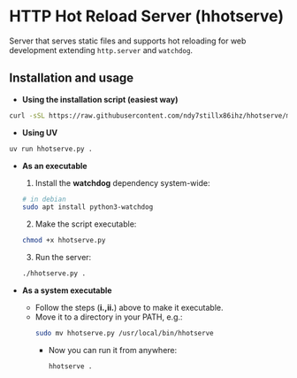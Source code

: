 # HTTP Hot Reload Server (**hhotserve**)

Server that serves static files and supports hot reloading for web development extending `http.server` and `watchdog`.

## Installation and usage
- **Using the installation script (easiest way)**
```bash
curl -sSL https://raw.githubusercontent.com/ndy7stillx86ihz/hhotserve/main/install.sh | bash
```

- **Using UV**

```bash
uv run hhotserve.py .
```
- **As an executable**
    1. Install the **watchdog** dependency system-wide:
    ```bash
    # in debian
    sudo apt install python3-watchdog
    ```
    2. Make the script executable:
    ```bash
    chmod +x hhotserve.py
    ```
    3. Run the server:
    ```bash
    ./hhotserve.py .
    ```
  
- **As a system executable**
  - Follow the steps (**i.,ii.**) above to make it executable.
  - Move it to a directory in your PATH, e.g.:
    ```bash
    sudo mv hhotserve.py /usr/local/bin/hhotserve
    ```
    - Now you can run it from anywhere:
        ```bash
        hhotserve .
        ```